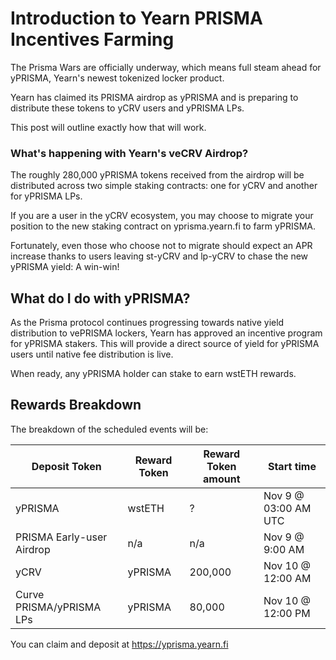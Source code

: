 # Introduction to Yearn PRISMA Incentives Farming

The Prisma Wars are officially underway, which means full steam ahead for yPRISMA, Yearn's newest tokenized locker product.

Yearn has claimed its PRISMA airdrop as yPRISMA and is preparing to distribute these tokens to yCRV users and yPRISMA LPs. 

This post will outline exactly how that will work.

### What's happening with Yearn's veCRV Airdrop?

The roughly 280,000 yPRISMA tokens received from the airdrop will be distributed across two simple staking contracts: one for yCRV and another for yPRISMA LPs.

If you are a user in the yCRV ecosystem, you may choose to migrate your position to the new staking contract on yprisma.yearn.fi to farm yPRISMA. 

Fortunately, even those who choose not to migrate should expect an APR increase thanks to users leaving st-yCRV and lp-yCRV to chase the new yPRISMA yield: A win-win!

## What do I do with yPRISMA?

As the Prisma protocol continues progressing towards native yield distribution to vePRISMA lockers, Yearn has approved an incentive program for yPRISMA stakers. This will provide a direct source of yield for yPRISMA users until native fee distribution is live.

When ready, any yPRISMA holder can stake to earn wstETH rewards.

## Rewards Breakdown

The breakdown of the scheduled events will be:

| Deposit Token | Reward Token | Reward Token amount | Start time|
| -------- | -------- | -------- |----|
| yPRISMA     | wstETH    | ?    |Nov 9 @ 03:00 AM UTC|
| PRISMA Early-user Airdrop | n/a    | n/a    |Nov 9 @ 9:00 AM|
| yCRV     | yPRISMA     | 200,000     | Nov 10 @ 12:00 AM |
| Curve PRISMA/yPRISMA LPs     | yPRISMA    | 80,000     | Nov 10 @ 12:00 PM |

You can claim and deposit at https://yprisma.yearn.fi
